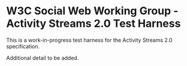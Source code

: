 # W3C Social Web Working Group - Activity Streams 2.0 Test Harness

This is a work-in-progress test harness for the Activity Streams 2.0
specification.

Additional detail to be added.
